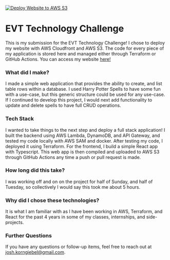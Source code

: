 [![Deploy Website to AWS S3](https://github.com/jkorn8/evt-challenge/actions/workflows/main.yaml/badge.svg)](https://github.com/jkorn8/evt-challenge/actions/workflows/main.yaml)

# EVT Technology Challenge
This is my submission for the EVT Technology Challenge! I chose to deploy my website with AWS Cloudfront and AWS S3. The code for every piece of my application is stored here and managed either through Terraform or GitHub Actions. You can access my website [here!](https://testbucket1282002.s3.us-west-1.amazonaws.com/index.html)

### What did I make?
I made a simple web application that provides the ability to create, and list table rows within a database. I used Harry Potter Spells to have some fun with a use-case, but this generic structure could be used for any use-case. If I continued to develop this project, I would next add functionality to update and delete spells to have full CRUD operations.

### Tech Stack
I wanted to take things to the next step and deploy a full stack application! I built the backend using AWS Lambda, DynamoDB, and API Gateway, and tested my code locally with AWS SAM and docker. After testing my code, I deployed it using Terraform. 
For the frontend, I build a simple React app with Typescript. This web app is then compiled and uploaded to AWS S3 through GitHub Actions any time a push or pull request is made. 

### How long did this take?
I was working off and on on the project for half of Sunday, and half of Tuesday, so collectively I would say this took me about 5 hours.

### Why did I chose these technologies?
It is what I am familiar with as I have been working in AWS, Terraform, and React for the past 4 years in some of my classes, internships, and side-projects.

### Further Questions
If you have any questions or follow-up items, feel free to reach out at [josh.korngiebel@gmail.com](mailto:josh.korngiebel@gmail.com).

